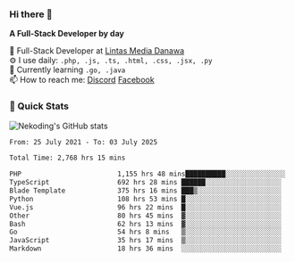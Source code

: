 ### Hi there 👋

**A Full-Stack Developer by day**

🔭 Full-Stack Developer at [Lintas Media Danawa](https://www.lintasmediadanawa.com/)  
⚙️ I use daily: `.php, .js, .ts, .html, .css, .jsx, .py`  
🌱 Currently learning `.go, .java`  
📫 How to reach me: [Discord](https://discordapp.com/users/984448732999327766)  [Facebook](https://fb.me/tyvandi)  

### 🚀 Quick Stats  

![Nekoding's GitHub stats](https://github-readme-stats.vercel.app/api?username=nekoding&show_icons=true)

<!--START_SECTION:waka-->

```txt
From: 25 July 2021 - To: 03 July 2025

Total Time: 2,768 hrs 15 mins

PHP                        1,155 hrs 48 mins██████████░░░░░░░░░░░░░░░   40.57 %
TypeScript                 692 hrs 28 mins ██████░░░░░░░░░░░░░░░░░░░   24.31 %
Blade Template             375 hrs 16 mins ███▒░░░░░░░░░░░░░░░░░░░░░   13.17 %
Python                     108 hrs 53 mins █░░░░░░░░░░░░░░░░░░░░░░░░   03.82 %
Vue.js                     96 hrs 22 mins  █░░░░░░░░░░░░░░░░░░░░░░░░   03.38 %
Other                      80 hrs 45 mins  ▓░░░░░░░░░░░░░░░░░░░░░░░░   02.83 %
Bash                       62 hrs 13 mins  ▓░░░░░░░░░░░░░░░░░░░░░░░░   02.18 %
Go                         54 hrs 8 mins   ▒░░░░░░░░░░░░░░░░░░░░░░░░   01.90 %
JavaScript                 35 hrs 17 mins  ▒░░░░░░░░░░░░░░░░░░░░░░░░   01.24 %
Markdown                   18 hrs 36 mins  ░░░░░░░░░░░░░░░░░░░░░░░░░   00.65 %
```

<!--END_SECTION:waka-->

<!--
**nekoding/nekoding** is a ✨ _special_ ✨ repository because its `README.md` (this file) appears on your GitHub profile.

Here are some ideas to get you started:

- 🔭 I’m currently working on ...
- 🌱 I’m currently learning ...
- 👯 I’m looking to collaborate on ...
- 🤔 I’m looking for help with ...
- 💬 Ask me about ...
- 📫 How to reach me: ...
- 😄 Pronouns: ...
- ⚡ Fun fact: ...
-->
